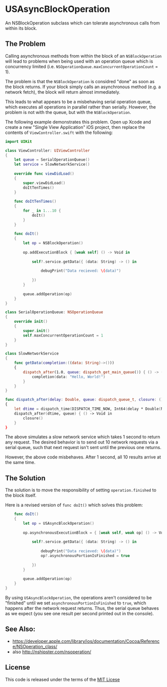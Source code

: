 # USAsyncBlockOperation
An NSBlockOperation subclass which can tolerate asynchronous calls from within its block.

## The Problem

Calling asynchronous methods from within the block of an `NSBlockOperation` will lead to problems when being used with an operation queue which is concurrency limited (i.e. `NSOperationQueue.maxConcurrentOperationCount` = 1).

The problem is that the `NSBlockOperation` is considred "done" as soon as the block returns.  If your block simply calls an asynchronous method (e.g. a network fetch), the block will return almost immediately.

This leads to what appears to be a misbehaving serial operation queue, which executes all operations in parallel rather than serially.  However, the problem is not with the queue, but with the `NSBlockOperation`.

The following example demonstrates this problem.  Open up Xcode and create a new "Single View Application" iOS project, then replace the contents of `ViewController.swift` with the following:

```swift
import UIKit

class ViewController: UIViewController
{
    let queue = SerialOperationQueue()
    let service = SlowNetworkService()
    
    override func viewDidLoad()
    {
        super.viewDidLoad()
        doItTenTimes()
    }
    
    func doItTenTimes()
    {
        for _ in 1...10 {
            doIt()
        }
    }
    
    func doIt()
    {
        let op = NSBlockOperation()
        
        op.addExecutionBlock { [weak self] () -> Void in
            
            self?.service.getData({ (data: String) -> () in
                
                debugPrint("Data recieved: \(data)")
                
            })
        }
        
        queue.addOperation(op)
    }
}

class SerialOperationQueue: NSOperationQueue
{
    override init()
    {
        super.init()
        self.maxConcurrentOperationCount = 1
    }
}

class SlowNetworkService
{
    func getData(completion:((data: String)->()))
    {
        dispatch_after(1.0, queue: dispatch_get_main_queue()) { () -> () in
            completion(data: "Hello, World!")
        }
    }
}

func dispatch_after(delay: Double, queue: dispatch_queue_t, closure: ()->())
{
    let dtime = dispatch_time(DISPATCH_TIME_NOW, Int64(delay * Double(NSEC_PER_SEC)))
    dispatch_after(dtime, queue) { () -> Void in
        closure()
    }
}
```

The above simulates a slow network service which takes 1 second to return any request.  The desired behavior is to send out 10 network requests via a serial queue, such that next request isn't sent until the previous one returns.

However, the above code misbehaves.  After 1 second, all 10 results arrive at the same time.

## The Solution

The solution is to move the responsibility of setting `operation.finished` to the block itself.

Here is a revised version of `func doIt()` which solves this problem:

```swift
    func doIt()
    {
        let op = USAsyncBlockOperation()
        
        op.asynchronousExecutionBlock = { [weak self, weak op] () -> Void in
            
            self?.service.getData({ (data: String) -> () in
                
                debugPrint("Data recieved: \(data)")
                op?.asynchronousPortionIsFinished = true
                
            })
        }
        
        queue.addOperation(op)
    }
}
```

By using `USAsyncBlockOperation`, the operations aren't considered to be "finished" until we set `asynchronousPortionIsFinished` to `true`, which happens after the network request returns.  Thus, the serial queue behaves as we expect (you see one result per second printed out in the console).

## See Also:

* https://developer.apple.com/library/ios/documentation/Cocoa/Reference/NSOperation_class/
* also http://nshipster.com/nsoperation/

## License

This code is released under the terms of the [MIT Licese](https://opensource.org/licenses/MIT)
